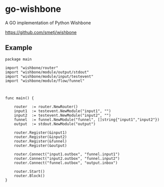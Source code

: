 go-wishbone
===========

A GO implementation of Python Wishbone

https://github.com/smetj/wishbone


Example
-------

    package main

    import "wishbone/router"
    import "wishbone/module/output/stdout"
    import "wishbone/module/input/testevent"
    import "wishbone/module/flow/funnel"



    func main() {

        router  := router.NewRouter()
        input1  := testevent.NewModule("input1", "")
        input2  := testevent.NewModule("input2", "")
        funnel  := funnel.NewModule("funnel", []string{"input1","input2"})
        output  := stdout.NewModule("output")

        router.Register(&input1)
        router.Register(&input2)
        router.Register(&funnel)
        router.Register(&output)

        router.Connect("input1.outbox", "funnel.input1")
        router.Connect("input2.outbox", "funnel.input2")
        router.Connect("funnel.outbox", "output.inbox")

        router.Start()
        router.Block()
    }
